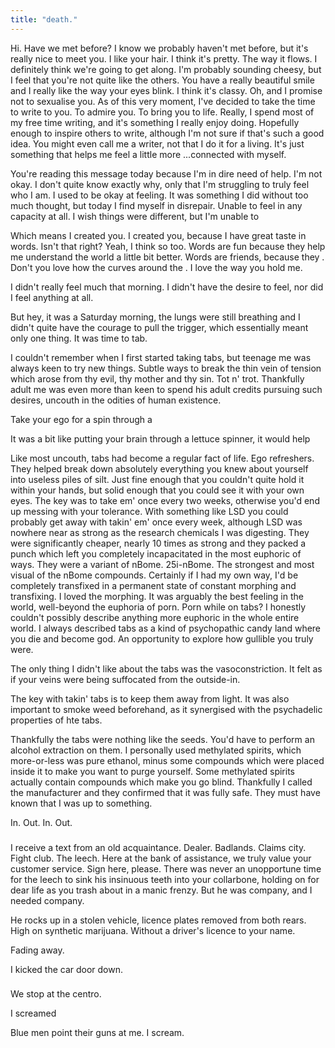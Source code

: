 ```yaml
---
title: "death."
---
```


<!-- START -->

<!-- Scene 1 START -->
<!-- A chapter where the character is at his lowest. Takes acid. Freak trip. Hospitalised. -->

<!-- Help Monologue -->

Hi. Have we met before? I know we probably haven't met before, but it's really nice to meet you. I like your hair. I think it's pretty. The way it flows. I definitely think we're going to get along. I'm probably sounding cheesy, but I feel that you're not quite like the others. You have a really beautiful smile and I really like the way your eyes blink. I think it's classy. Oh, and I promise not to sexualise you. As of this very moment, I've decided to take the time to write to you. To admire you. To bring you to life. Really, I spend most of my free time writing, and it's something I really enjoy doing. Hopefully enough to inspire others to write, although I'm not sure if that's such a good idea. You might even call me a writer, not that I do it for a living. It's just something that helps me feel a little more ...connected with myself.

You're reading this message today because I'm in dire need of help. I'm not okay. I don't quite know exactly why, only that I'm struggling to truly feel who I am. I used to be okay at feeling. It was something I did without too much thought, but today I find myself in disrepair. Unable to feel in any capacity at all. I wish things were different, but I'm unable to

Which means I created you. I created you, because I have great taste in words. Isn't that right? Yeah, I think so too. Words are fun because they help me understand the world a little bit better. Words are friends, because they . Don't you love how the curves around the . I love the way you hold me.

<!-- Describe Morning -->

I didn't really feel much that morning. I didn't have the desire to feel, nor did I feel anything at all.




But hey, it was a Saturday morning, the lungs were still breathing and I didn't quite have the courage to pull the trigger,  which essentially meant only one thing. It was time to tab.

<!-- The Tab. -->

I couldn't remember when I first started taking tabs, but teenage me was always keen to try new things. Subtle ways to break the thin vein of tension which arose from thy evil, thy mother and thy sin. Tot n' trot. Thankfully adult me was even more than keen to spend his adult credits pursuing such desires, uncouth in the odities of human existence.

Take your ego for a spin through a

It was a bit like putting your brain through a lettuce spinner, it would help

Like most uncouth, tabs had become a regular fact of life. Ego refreshers. They helped break down absolutely everything you knew about yourself into useless piles of silt. Just fine enough that you couldn't quite hold it within your hands, but solid enough that you could see it with your own eyes. The key was to take em' once every two weeks, otherwise you'd end up messing with your tolerance. With something like LSD you could probably get away with takin' em' once every week, although LSD was nowhere near as strong as the research chemicals I was digesting. They were significantly cheaper, nearly 10 times as strong and they packed a punch which left you completely incapacitated in the most euphoric of ways. They were a variant of nBome. 25i-nBome. The strongest and most visual of the nBome compounds. Certainly if I had my own way, I'd be completely transfixed in a permanent state of constant morphing and transfixing. I loved the morphing. It was arguably the best feeling in the world, well-beyond the euphoria of porn. Porn while on tabs? I honestly couldn't possibly describe anything more euphoric in the whole entire world. I always described tabs as a kind of psychopathic candy land where you die and become god. An opportunity to explore how gullible you truly were.

The only thing I didn't like about the tabs was the vasoconstriction. It felt as if your veins were being suffocated from the outside-in.

The key with takin' tabs is to keep them away from light. It was also important to smoke weed beforehand, as it synergised with the psychadelic properties of hte tabs.

Thankfully the tabs were nothing like the seeds. You'd have to perform an alcohol extraction on them. I personally used methylated spirits, which more-or-less was pure ethanol, minus some compounds which were placed inside it to make you want to purge yourself. Some methylated spirits actually contain compounds which make you go blind. Thankfully I called the manufacturer and they confirmed that it was fully safe. They must have known that I was up to something.

<!-- Describe The Wait -->



In. Out. In. Out.


<!-- Scene 1 END -->

###

<!-- Scene 2 START -->



<!-- Hang out with a bad person. -->

I receive a text from an old acquaintance. Dealer. Badlands. Claims city. Fight club. The leech. Here at the bank of assistance, we truly value your customer service. Sign here, please. There was never an unopportune time for the leech to sink his insinuous teeth into your collarbone, holding on for dear life as you trash about in a manic frenzy. But he was company, and I needed company.

He rocks up in a stolen vehicle, licence plates removed from both rears. High on synthetic marijuana. Without a driver's licence to your name.


<!-- Waiting at town -->



<!-- Trickery - Bad Trip -->

Fading away.

I kicked the car door down.

<!-- Scene 2 END -->

###

<!-- Scene 3 START -->

<!-- Lost -->



<!-- The conflict -->

We stop at the centro.


<!-- Confrontation with house owner -->

I screamed

Blue men point their guns at me. I scream.


<!-- Scene 3 END -->

<!-- END -->
